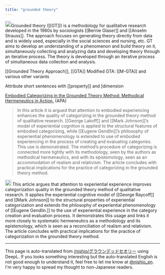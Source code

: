 ```yaml
---
title: "grounded theory"
---
```


<img src='https://scrapbox.io/api/pages/nishio-en/gpt/icon' alt='gpt.icon' height="19.5"/>Grounded theory ([[GT]]) is a methodology for qualitative research developed in the 1960s by sociologists [[Bernie Glaser]] and [[Anselm Strauss]]. The approach focuses on generating theory directly from data and is widely used, especially in the social sciences and nursing, etc. GT aims to develop an understanding of a phenomenon and build theory on it, simultaneously collecting and analyzing data and developing theory through an iterative process. The theory is developed through an iterative process of simultaneous data collection and analysis.

[[Grounded Theory Approach]], [[GTA]]
Modified GTA: [[M-GTA]] and various other variants

Attribute short sentences with [[property]] and [dimension

[Embodied Categorizing in the Grounded Theory Method: Methodical Hermeneutics in Action.](https://psycnet.apa.org/record/2006-12688-003) (APA)
> In this article it is argued that attention to embodied experiencing enhances the quality of categorizing in the grounded theory method of qualitative research. [[George Lakoff]] and [[Mark Johnson]]’s model of experiential cognition is applied to the structural features of embodied categorizing, while [[Eugene Gendlin]]’s philosophy of experiential phenomenology is extended to use of embodied experiencing in the process of creating and evaluating categories. This use is demonstrated. The method’s procedure of categorizing is connected more tightly with its methodology, seen by the authors as methodical hermeneutics, and with its epistemology, seen as an accommodation of realism and relativism. The article concludes with practical implications for the practice of categorizing in the grounded theory method.
<img src='https://scrapbox.io/api/pages/nishio-en/gpt/icon' alt='gpt.icon' height="19.5"/>
This article argues that attention to experiential experience improves categorization quality in the grounded theory method of qualitative research. It applies the experiential cognitive model of [[George Raycoff]] and [[Mark Johnson]] to the structural properties of experiential categorization and extends the philosophy of experiential phenomenology of [[Eugene Gendlin.]] to the use of experiential experience in the category creation and evaluation process. It demonstrates this usage and links it more closely to systematic hermeneutics as a methodology and its epistemology, which is seen as a reconciliation of realism and relativism. The article concludes with practical implications for the practice of categorization in the grounded theory method.

---
This page is auto-translated from [/nishio/グラウンデッドセオリー](https://scrapbox.io/nishio/グラウンデッドセオリー) using DeepL. If you looks something interesting but the auto-translated English is not good enough to understand it, feel free to let me know at [@nishio_en](https://twitter.com/nishio_en). I'm very happy to spread my thought to non-Japanese readers.